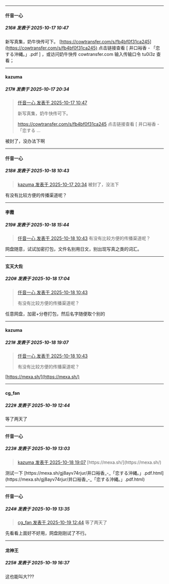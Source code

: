 ﻿
*****

####  仟音一心  
##### 216#       发表于 2025-10-17 10:47

新写真集，奶牛快传可下。
[https://cowtransfer.com/s/fb4bf0f31ca245](https://cowtransfer.com/s/fb4bf0f31ca245) 点击链接查看 [ 井口裕香 - 「恋する沖縄。」.pdf ] ，或访问奶牛快传 cowtransfer.com 输入传输口令 tu0i3z 查看；


*****

####  kazuma  
##### 217#       发表于 2025-10-17 20:34

<blockquote><a href="httphttps://stage1st.com/2b/forum.php?mod=redirect&amp;goto=findpost&amp;pid=68583594&amp;ptid=2068899" target="_blank">仟音一心 发表于 2025-10-17 10:47</a>

新写真集，奶牛快传可下。

https://cowtransfer.com/s/fb4bf0f31ca245 点击链接查看 [ 井口裕香 - 「恋する ...</blockquote>
被封了，没办法下啊


*****

####  仟音一心  
##### 218#       发表于 2025-10-18 10:43

<blockquote><a href="httphttps://stage1st.com/2b/forum.php?mod=redirect&amp;goto=findpost&amp;pid=68586834&amp;ptid=2068899" target="_blank">kazuma 发表于 2025-10-17 20:34</a>
被封了，没法下</blockquote>
有没有比较方便的传播渠道呢？


*****

####  李霞  
##### 219#       发表于 2025-10-18 15:44

<blockquote><a href="httphttps://stage1st.com/2b/forum.php?mod=redirect&amp;goto=findpost&amp;pid=68588287&amp;ptid=2068899" target="_blank">仟音一心 发表于 2025-10-18 10:43</a>
有没有比较方便的传播渠道呢？</blockquote>
网盘随意，试试加密打包，文件名别用日文，别出现写真之类的词汇。


*****

####  玄天大佐  
##### 220#       发表于 2025-10-18 17:04

<blockquote><a href="httphttps://stage1st.com/2b/forum.php?mod=redirect&amp;goto=findpost&amp;pid=68588287&amp;ptid=2068899" target="_blank">仟音一心 发表于 2025-10-18 10:43</a>

有没有比较方便的传播渠道呢？</blockquote>
任意网盘，加密+分卷打包，然后名字随便取个别的


*****

####  kazuma  
##### 221#       发表于 2025-10-18 19:07

<blockquote><a href="httphttps://stage1st.com/2b/forum.php?mod=redirect&amp;goto=findpost&amp;pid=68588287&amp;ptid=2068899" target="_blank">仟音一心 发表于 2025-10-18 10:43</a>

有没有比较方便的传播渠道呢？</blockquote>
[https://mexa.sh/](https://mexa.sh/)


*****

####  cg_fan  
##### 222#       发表于 2025-10-19 12:44

等了两天了


*****

####  仟音一心  
##### 223#       发表于 2025-10-19 13:03

<blockquote><a href="httphttps://stage1st.com/2b/forum.php?mod=redirect&amp;goto=findpost&amp;pid=68590525&amp;ptid=2068899" target="_blank">kazuma 发表于 2025-10-18 19:07</a>
[https://mexa.sh/](https://mexa.sh/)</blockquote>
测试一下
[https://mexa.sh/gj8ayv74rjur/井口裕香_-_「恋する沖縄。」.pdf.html](https://mexa.sh/gj8ayv74rjur/井口裕香_-_「恋する沖縄。」.pdf.html)


*****

####  仟音一心  
##### 224#       发表于 2025-10-19 13:35

<blockquote><a href="httphttps://stage1st.com/2b/forum.php?mod=redirect&amp;goto=findpost&amp;pid=68593475&amp;ptid=2068899" target="_blank">cg_fan 发表于 2025-10-19 12:44</a>
等了两天了</blockquote>
先看看上面好不好用，网盘刚刚试了不行。


*****

####  龙神王  
##### 225#       发表于 2025-10-19 16:37

这也能叫大???


